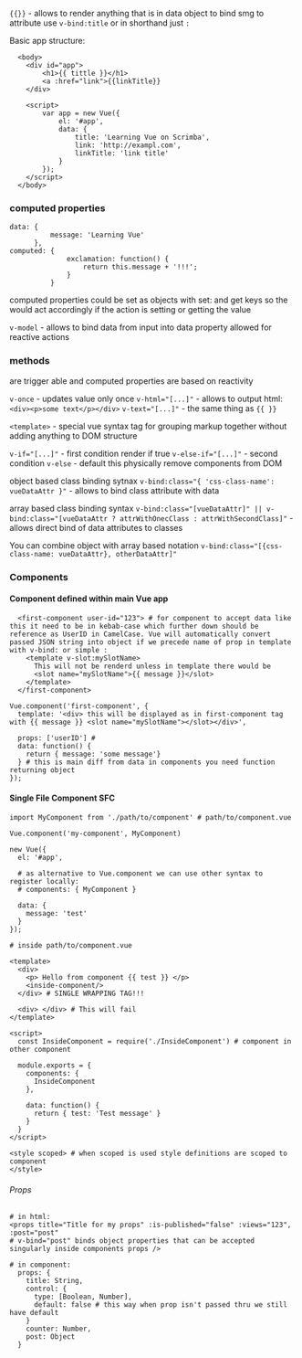 `{{}}` - allows to render anything that is in data object
to bind smg to attribute use `v-bind:title` or in shorthand just `:`

Basic app structure:

```vue
  <body>
    <div id="app">
        <h1>{{ tittle }}</h1>
        <a :href="link">{{linkTitle}}
    </div>

    <script>
        var app = new Vue({
            el: '#app',
            data: {
                title: 'Learning Vue on Scrimba',
                link: 'http://exampl.com',
                linkTitle: 'link title'
            }
        });
    </script>
  </body>
```

### computed properties

```vue
data: {
          message: 'Learning Vue'
      },
computed: {
              exclamation: function() {
                  return this.message + '!!!';
              }
          }
```
computed properties could be set as objects with set: and get keys so the would
act accordingly if the action is setting or getting the value

`v-model` - allows to bind data from input into data property allowed for reactive actions

### methods
are trigger able and computed properties are based on reactivity

`v-once` - updates value only once
`v-html="[...]"` - allows to output html: `<div><p>some text</p></div>`
`v-text="[...]"` - the same thing as `{{ }}`

`<template>` - special vue syntax tag for grouping markup together without adding anything to DOM structure

`v-if="[...]"` - first condition render if true
`v-else-if="[...]"` - second condition
`v-else`       - default
this physically remove components from DOM

object based class binding sytnax
`v-bind:class="{ 'css-class-name': vueDataAttr }"` - allows to bind class attribute with data

array based class binding syntax
`v-bind:class="[vueDataAttr]" || v-bind:class="[vueDataAttr ? attrWithOnecClass : attrWithSecondClass]"` - allows direct bind of data attributes to classes

You can combine object with array based notation
`v-bind:class="[{css-class-name: vueDataAttr}, otherDataAttr]"`

### Components

#### Component defined within main Vue app

```vue
  <first-component user-id="123"> # for component to accept data like this it need to be in kebab-case which further down should be reference as UserID in CamelCase. Vue will automatically convert passed JSON string into object if we precede name of prop in template with v-bind: or simple :
    <template v-slot:mySlotName>
      This will not be renderd unless in template there would be
      <slot name="mySlotName">{{ message }}</slot>
    </template>
  </first-component>

Vue.component('first-component', {
  template: '<div> this will be displayed as in first-component tag with {{ message }} <slot name="mySlotName"></slot></div>',

  props: ['userID'] #
  data: function() {
    return { message: 'some message'}
  } # this is main diff from data in components you need function returning object
});
```
#### Single File Component SFC

```vue
import MyComponent from './path/to/component' # path/to/component.vue

Vue.component('my-component', MyComponent)

new Vue({
  el: '#app',

  # as alternative to Vue.component we can use other syntax to register locally:
  # components: { MyComponent }

  data: {
    message: 'test'
  }
});

# inside path/to/component.vue

<template>
  <div>
    <p> Hello from component {{ test }} </p>
    <inside-component/>
  </div> # SINGLE WRAPPING TAG!!!

  <div> </div> # This will fail
</template>

<script>
  const InsideComponent = require('./InsideComponent') # component in other component

  module.exports = {
    components: {
      InsideComponent
    },

    data: function() {
      return { test: 'Test message' }
    }
  }
</script>

<style scoped> # when scoped is used style definitions are scoped to component
</style>
```

###### Props

```vue
# in html:
<props title="Title for my props" :is-published="false" :views="123", :post="post"
# v-bind="post" binds object properties that can be accepted singularly inside components props />

# in component:
  props: {
    title: String,
    control: {
      type: [Boolean, Number],
      default: false # this way when prop isn't passed thru we still have default
    }
    counter: Number,
    post: Object
  }
```
